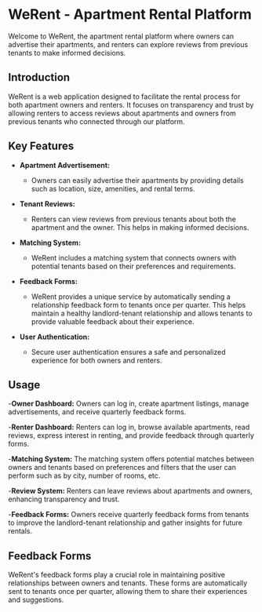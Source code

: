 # WeRent - Apartment Rental Platform

Welcome to WeRent, the apartment rental platform where owners can advertise their apartments, 
and renters can explore reviews from previous tenants to make informed decisions.

## Introduction

WeRent is a web application designed to facilitate the rental process for both apartment owners and renters.
It focuses on transparency and trust by allowing renters to access reviews about apartments and owners from previous tenants who connected through our platform.

## Key Features

- **Apartment Advertisement:**
  - Owners can easily advertise their apartments by providing details such as location, size, amenities, and rental terms.

- **Tenant Reviews:**
  - Renters can view reviews from previous tenants about both the apartment and the owner. This helps in making informed decisions.

- **Matching System:**
  - WeRent includes a matching system that connects owners with potential tenants based on their preferences and requirements.

- **Feedback Forms:**
  - WeRent provides a unique service by automatically sending a relationship feedback form to tenants once per quarter. This helps maintain a healthy landlord-tenant relationship and allows tenants to provide valuable feedback about their experience.

- **User Authentication:**
  - Secure user authentication ensures a safe and personalized experience for both owners and renters.


## Usage

-**Owner Dashboard:**
Owners can log in, create apartment listings, manage advertisements, and receive quarterly feedback forms.

-**Renter Dashboard:**
Renters can log in, browse available apartments, read reviews, express interest in renting, and provide feedback through quarterly forms.

-**Matching System:**
The matching system offers potential matches between owners and tenants based on preferences and filters that the user can perform such as by city, number of rooms, etc.

-**Review System:**
Renters can leave reviews about apartments and owners, enhancing transparency and trust.

-**Feedback Forms:**
Owners receive quarterly feedback forms from tenants to improve the landlord-tenant relationship and gather insights for future rentals.

## Feedback Forms
WeRent's feedback forms play a crucial role in maintaining positive relationships between owners and tenants. These forms are automatically sent to tenants once per quarter, allowing them to share their experiences and suggestions.